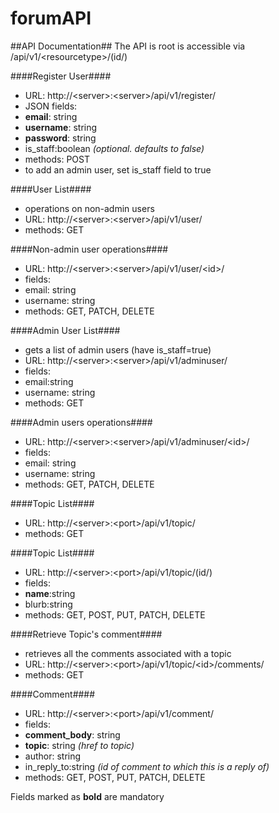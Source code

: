 forumAPI
========

##API Documentation##
The API is root is accessible via /api/v1/\<resourcetype\>/(id/)

####Register User####
* URL: http://\<server\>:\<server\>/api/v1/register/
* JSON fields: 
 * **email**: string
 * **username**: string
 * **password**: string
 * is\_staff:boolean _(optional. defaults to false)_
* methods: POST
* to add an admin user, set is_staff field to true

####User List####
* operations on non-admin users
* URL: http://\<server\>:\<server\>/api/v1/user/
* methods: GET

####Non-admin user operations####
* URL: http://\<server\>:\<server\>/api/v1/user/\<id\>/
* fields: 
 * email: string
 * username: string
* methods: GET, PATCH, DELETE

####Admin User List####
* gets a list of admin users (have is_staff=true)
* URL: http://\<server\>:\<server\>/api/v1/adminuser/
* fields: 
 * email:string
 * username: string
* methods: GET

####Admin users operations####
* URL: http://\<server\>:\<server\>/api/v1/adminuser/\<id\>/
* fields:
 * email: string
 * username: string
* methods: GET, PATCH, DELETE


####Topic List####
* URL: http://\<server\>:\<port\>/api/v1/topic/
* methods: GET

####Topic List####
* URL: http://\<server\>:\<port\>/api/v1/topic/(id/)
* fields: 
 * **name**:string
 * blurb:string
* methods: GET, POST, PUT, PATCH, DELETE


####Retrieve Topic's comment####
* retrieves all the comments associated with a topic
* URL: http://\<server\>:\<port\>/api/v1/topic/\<id\>/comments/
* methods: GET


####Comment####
* URL: http://\<server\>:\<port\>/api/v1/comment/
* fields: 
 *  **comment_body**: string
 *  **topic**: string _(href to topic)_
 *  author: string
 *  in\_reply\_to:string _(id of comment to which this is a reply of)_
* methods: GET, POST, PUT, PATCH, DELETE


Fields marked as **bold** are mandatory
